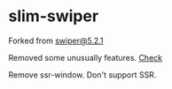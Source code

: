 # slim-swiper

Forked from swiper@5.2.1

Removed some unusually features. [Check](./scripts/build-config.js)

Remove ssr-window. Don't support SSR.
